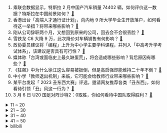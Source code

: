 1. 乘联会数据显示，特斯拉 2 月中国产汽车销量 74402 辆，如何评价这一数据？特斯拉在中国前景如何？ [:link:](https://www.zhihu.com/question/587344317)
2. 香港出台「高端人才通行证计划」，向内地 9 所大学毕业生开放落户，如何看待这一举措？将带来哪些影响？ [:link:](https://www.zhihu.com/question/587865322)
3. 刚从公司辞职两个月，又想回到原来的公司，回去会不会很丢脸？ [:link:](https://www.zhihu.com/question/585892133)
4. 雪铁龙 C6 大降 9 万，此次降价对车辆销售有何影响？ [:link:](https://www.zhihu.com/question/587830236)
5. 政协委员建议将「编程」上升为中小学主要学科课程，并列入「中高考升学考试体系」，该建议是否具有可行性？ [:link:](https://www.zhihu.com/question/587886046)
6. 媒体称「台湾或面临史上最久缺蛋荒」，将会造成哪些影响？背后原因有哪些？ [:link:](https://www.zhihu.com/question/587955005)
7. 《狂飙》中为什么徐江这么容易被扳倒，但是高启强却能维持二十年不倒？ [:link:](https://www.zhihu.com/question/583429203)
8. 中小学「教师退出机制」来临，它可能会给教师行业带来哪些影响？ [:link:](https://www.zhihu.com/question/587883968)
9. 某平台发起「 2023 丑东西大赛」评选，邀请网友推荐各类「丑东西」，如何看待引领「丑」风这一行为？ [:link:](https://www.zhihu.com/question/587126096)
10. 3 月 6 日 U20 国足对阵沙特2：0取胜，你如何看待中国队取得胜利？ [:link:](https://www.zhihu.com/question/587952159)
<details>
<summary>11 ~ 20</summary>

11. 《火影忍者》加入晓组织后，为什么所有人都心甘情愿被命令？他们不想反抗吗？ [:link:](https://www.zhihu.com/question/586130034)
12. 3 月 1 日起「外墙面层均计入建筑面积」，此举这意味着什么？是否影响房产面积计算，进而影响房价？ [:link:](https://www.zhihu.com/question/587580594)
13. 为什么许多知名演员都要去演话剧呢？ [:link:](https://www.zhihu.com/question/306573807)
14. 人类驯服大鹅这种家禽的意义在哪？ [:link:](https://www.zhihu.com/question/587505253)
15. 人类制造工具的历史约250万年，人工取火的历史约2-3万年，为什么农业定居历史只有1万多年？ [:link:](https://www.zhihu.com/question/587634996)
16. 能把 10 公里跑进 60 分钟应该算是什么水平？ [:link:](https://www.zhihu.com/question/585893122)
17. Switch为什么不能保持游戏性同时兼顾画质？ [:link:](https://www.zhihu.com/question/584736422)
18. 美官员称中国制造的起重机或发挥「间谍作用」，外交部回应「草木皆兵」，如何看待美方言论？ [:link:](https://www.zhihu.com/question/587881006)
19. 人大代表卓长立建议病人陪护、养老护理消费纳入个税抵扣，如何看待此建议？将会产生什么影响？ [:link:](https://www.zhihu.com/question/587874973)
20. 为什么指纹开锁不再成为智能门锁主推功能？ [:link:](https://www.zhihu.com/question/587446485)
</details>
<details>
<summary>21 ~ 30</summary>

21. 到底是养猫好还是养狗好呢？ [:link:](https://www.zhihu.com/question/587301434)
22. 在科幻作品里面，个人武力过于高是否会让作品失去「科幻」味？ [:link:](https://www.zhihu.com/question/550879141)
23. 年轻人如何战胜社恐? [:link:](https://www.zhihu.com/question/584761735)
24. 国产动画什么时候可以不吃传统文化的红利？ [:link:](https://www.zhihu.com/question/579617873)
25. LPL 解说记得正式宣布离职，你对该解说员有哪些了解？ [:link:](https://www.zhihu.com/question/587823090)
26. 为什么有人宁愿降薪去干体力活，不愿意在格子间内卷？ [:link:](https://www.zhihu.com/question/586742537)
27. 插混和增程式汽车这么火，油电混合动力是不是大势已去？还值得买吗？ [:link:](https://www.zhihu.com/question/586999681)
28. 白岩松评女足为何比男足更出成绩，称其中一原因是「女足的利益相对较少，诱惑比较小」，如何看待这个分析？ [:link:](https://www.zhihu.com/question/587812387)
29. 美国一男子感染食脑虫死亡，疑因用自来水清洗鼻腔，具体情况如何？ [:link:](https://www.zhihu.com/question/587483178)
30. 跨省抢工的汽车相关企业说「三到五年的计划已经做出来了，为了今后市场，准备扩厂招工」，如何看待这种判断？ [:link:](https://www.zhihu.com/question/587294828)
</details>
<details>
<summary>31 ~ 40</summary>

31. 2023年米哈游《崩坏3》历时六年完结撒花，如何评价这部国产游戏？ [:link:](https://www.zhihu.com/question/587428441)
32. 玩《双人成行》，女朋友太菜，绝无夸张，在特定道路上死了至少整整100遍，甚至感觉在刻意为难我，怎么办？ [:link:](https://www.zhihu.com/question/452785716)
33. 一周跑一次步，每次 5 公里，能达到锻炼的目的吗？ [:link:](https://www.zhihu.com/question/586704214)
34. 3 月 6 日创业板指涨 0.38%，6G 概念全天活跃，光伏板块大幅反弹，如何看待今日行情？ [:link:](https://www.zhihu.com/question/587831648)
35. 谭克非回应「今年军费预算增长 7.2%」，称主要用于四方面，哪些信息值得关注？ [:link:](https://www.zhihu.com/question/588019495)
36. 学习视频剪辑用什啥软件？ [:link:](https://www.zhihu.com/question/572466291)
37. 买辆折叠单车用来骑行运动会不会不实际？ [:link:](https://www.zhihu.com/question/586697193)
38. 今年 38 你准备怎么犒劳下自己/她？抖音商城超值购最近被很多女生推荐，有什么特别的吗？ [:link:](https://www.zhihu.com/question/587497074)
39. 2023年还值得去买燃油车吗？ [:link:](https://www.zhihu.com/question/566605198)
40. 「创新」是一种关于组合的穷举吗？ [:link:](https://www.zhihu.com/question/586900112)
</details>
<details>
<summary>41 ~ 50</summary>

41. 春天有哪些旅行地的限定景色「不容错过」？ [:link:](https://www.zhihu.com/question/585170154)
42. 当你发现自己追星是完全没有回报的，你会选择放弃吗？ [:link:](https://www.zhihu.com/question/587482992)
43. 大学必须要参加社团吗？ [:link:](https://www.zhihu.com/question/585466824)
44. 三八妇女节可以送妈妈什么礼物，预算 300 左右？ [:link:](https://www.zhihu.com/question/518668635)
45. 哪些特征会让人觉得「长的普通」，普通人如何「脱普」变美？ [:link:](https://www.zhihu.com/question/585545755)
46. 存不存在这么一种加密方式，可以使被加密的信息在我死后才能被别人解密？ [:link:](https://www.zhihu.com/question/537535862)
47. 提完辞职到离开岗位这段时间会特别放松吗? [:link:](https://www.zhihu.com/question/583729202)
48. 如何评价  3 月 6 日荣耀召开荣耀Magic5 系列及全场景新品发布会？ [:link:](https://www.zhihu.com/question/587833753)
49. 全国人大代表梅亦建议增设中小学生春秋假，该建议可行吗？ [:link:](https://www.zhihu.com/question/587877857)
50. 足球运动员梅西给你的第一印象是什么？ [:link:](https://www.zhihu.com/question/575748343)
</details><details>
<summary>bilibili</summary>

1. 一群up主在城市玩共享位置捉迷藏！肾上腺素飙升！！ [:link:](//www.bilibili.com/video/BV1Uv4y1h7Gb)
2. 弹！ [:link:](//www.bilibili.com/video/BV1Jg4y1n7QQ)
3. 兄弟的诱惑 [:link:](//www.bilibili.com/video/BV1D24y187yq)
4. 《崩坏3》游戏纪录片——「最后留下了故事」 [:link:](//www.bilibili.com/video/BV1554y1u7J8)
5. 水母头你散着的时候它是水母头～ 很多时候你可以让它变成其他发型 哈哈～ 不香吗？ 就真的是可塑性很强😏#刘格格 #骗你生女儿 #水母头 [:link:](//www.bilibili.com/video/BV12v4y1h7Ku)
6. 带tim去吃杭州最顶级的餐厅，没想到他带来了…【还愿挑战ep18-金沙厅】 [:link:](//www.bilibili.com/video/BV13Y41167Up)
7. 超级宇宙无敌回旋巨烂活 [:link:](//www.bilibili.com/video/BV118411F7Ea)
8. 非   宏   勿   扰：灯王诞生 [:link:](//www.bilibili.com/video/BV1Rs4y1L7qt)
9. 炒作界的宗师是谁？【硬核狠人48】 [:link:](//www.bilibili.com/video/BV1Fs4y1Z7fL)
10. 大家好，我是猫和老鼠动画师John，我正式入驻B站啦！ [:link:](//www.bilibili.com/video/BV1Cj411g7e5)
<details>
<summary>11 ~ 20</summary>

11. 两年多终于找到了，18.5斤巨无霸皇帝蟹，我人都吃傻了 [:link:](//www.bilibili.com/video/BV1vX4y1D7hP)
12. 精子告急？第一人称沉浸式捐精，实拍精卵结合全过程！ [:link:](//www.bilibili.com/video/BV1ZM411x72c)
13. 热门角落建筑师鉴定 [:link:](//www.bilibili.com/video/BV1ZY4y117Vv)
14. 国际惯例！只提供军火却不参战？《叶卡捷琳娜》S2P1 [:link:](//www.bilibili.com/video/BV11N411F7XY)
15. 超越终焉？主角成神！带你看崩坏3完结篇到底演了啥！「崩坏3剧情讲堂#14」 [:link:](//www.bilibili.com/video/BV19N411F74Z)
16. “请，好好地看着我” [:link:](//www.bilibili.com/video/BV1Sx4y1K7Gq)
17. 【超难】站着不动通关惊变100天！ [:link:](//www.bilibili.com/video/BV1UM4y1R76o)
18. 一锅乱炖：关东煮！ [:link:](//www.bilibili.com/video/BV17g4y1E7YM)
19. 《 阳 光 开 朗 睡 大 觉 》 [:link:](//www.bilibili.com/video/BV1Y54y1u77B)
20. 当年最让我头疼的学生，如今又成了最让我头疼的老师 [:link:](//www.bilibili.com/video/BV1wj41137GH)
</details>
<details>
<summary>21 ~ 30</summary>

21. 课 堂 请 勿 对 对 子【中国现代史】！！！ [:link:](//www.bilibili.com/video/BV1k8411F7pM)
22. 路边熟食摊和熟食店竟都有这么多缺斤少两，以后大家买熟食前一定要找个心咯 [:link:](//www.bilibili.com/video/BV1W24y1V7cf)
23. 自制忏悔辅助器 [:link:](//www.bilibili.com/video/BV1HL41117oQ)
24. 小伙子还不太适应这副身体吧？ [:link:](//www.bilibili.com/video/BV1xg4y1E7do)
25. 厉不厉害，你坤哥？蔡徐坤演的逆天偶像剧，看完我眼睛瞎了 [:link:](//www.bilibili.com/video/BV1NY4y127U2)
26. 卖家你最好是不要让我找到你 [:link:](//www.bilibili.com/video/BV1B24y137wj)
27. 【CG概念短片】北京之下的尼伯龙根 [:link:](//www.bilibili.com/video/BV1cY4y127pj)
28. 三十岁出身农村一无所有的我，用骑行改变了自己的人生，涅槃重生 [:link:](//www.bilibili.com/video/BV1z24y137CU)
29. 可能是性价比最高的自助餐！鲍鱼生腌螃蟹不限量！能吃垮老板吗？ [:link:](//www.bilibili.com/video/BV1HD4y1M7uB)
30. 两位猛男假装成韩国人，去理发店做造型，结果…… [:link:](//www.bilibili.com/video/BV1Es4y1Z7va)
</details>
<details>
<summary>31 ~ 40</summary>

31. 对于广袤星空的遐想，可以从一款游戏开始【Outer Wilds】 [:link:](//www.bilibili.com/video/BV1as4y1o7Ry)
32. 《原子之心》烧冰箱真人俄配（除了冰箱的骚话，你还能知道点别的） [:link:](//www.bilibili.com/video/BV19M4y1R7ZF)
33. 2023.3.4-周杰伦嘉年华悉尼演唱会2小时纯享｜Jay Chou Carnival World Tour [:link:](//www.bilibili.com/video/BV1rY4y1C779)
34. 你们要的《阳光开朗大男孩》改国风 [:link:](//www.bilibili.com/video/BV13L411f7tQ)
35. 评分8.7！可以开香槟了？假面骑士极狐半程吐槽！ [:link:](//www.bilibili.com/video/BV1B84y1P7bj)
36. 赛尔号最逆天的BOSS，变态到被UP主1秒10喷！ [:link:](//www.bilibili.com/video/BV1ag4y1E72F)
37. 这样的结局是万万没想到的 [:link:](//www.bilibili.com/video/BV1iY4y117hy)
38. 不好意思！陈书婷和许半夏都不是我想看的女性角色！【老王】 [:link:](//www.bilibili.com/video/BV1rs4y1L7Pb)
39. 家长快进来！一招让你的孩子彻底摆脱游戏的毒害！（比电击管用） [:link:](//www.bilibili.com/video/BV1jv4y1h7Be)
40. 我花了三年，终于造出一片荧光海 [:link:](//www.bilibili.com/video/BV1hj411g7gg)
</details>
<details>
<summary>41 ~ 50</summary>

41. 脑子好疼。。 [:link:](//www.bilibili.com/video/BV1sL41117Vn)
42. 河南.厨子赶会 ¥1 [:link:](//www.bilibili.com/video/BV1q24y187Z2)
43. 《 这 学... 不 上 也 罢！！！》 [:link:](//www.bilibili.com/video/BV1s84y1P7qz)
44. “可是呢，我肩上背带，再靠不回来” [:link:](//www.bilibili.com/video/BV1HX4y1D7pb)
45. 史诗巨制！提瓦特历史唯一指定教材 [:link:](//www.bilibili.com/video/BV1ET411Y7VT)
46. 【STN快报第七季07】幸好有霰弹枪，不然我就要被野人挠破皮了 [:link:](//www.bilibili.com/video/BV1X24y1t74c)
47. 【小弟学校篇】沙 包 的 战 争！ [:link:](//www.bilibili.com/video/BV1VY411k7XD)
48. 希望我的爱心早餐能够给你带来温暖！ [:link:](//www.bilibili.com/video/BV1x54y1u7Ph)
49. 老板决定再养我们一年  诶嘿又能当一年废物了！！！！ [:link:](//www.bilibili.com/video/BV1eY4y117KW)
50. 【散兵/流浪者动态LIVE2D】耗时一周的动态来了！！我也秃了（那种语气） [:link:](//www.bilibili.com/video/BV1DD4y1T7aL)
</details>
<details>
<summary>51 ~ 60</summary>

51. 梦开始的地方^-^ [:link:](//www.bilibili.com/video/BV1cD4y1M7hA)
52. 宿舍大同  美美与共！ [:link:](//www.bilibili.com/video/BV1ng4y1n7BW)
53. 假如原神里也有短视频 [:link:](//www.bilibili.com/video/BV1Q54y1u7Jk)
54. 姐穿了半辈子的好衣服 [:link:](//www.bilibili.com/video/BV1Ps4y1Z7Je)
55. 我把坤坤投屏到了纽约时代广场的大屏幕上！ [:link:](//www.bilibili.com/video/BV1E24y1G7XR)
56. 啊？6.0 [:link:](//www.bilibili.com/video/BV1154y1u7v1)
57. 【live2d动画】您看我像人吗 [:link:](//www.bilibili.com/video/BV1N24y1h7YG)
58. 时隔一年！我终于拼出了史诗级传奇魔幻乐园！！！ [:link:](//www.bilibili.com/video/BV1E24y1G77r)
59. 就你这样能有什么生意 [:link:](//www.bilibili.com/video/BV1v54y1u7m1)
60. 【龙门商业街400杀】摆完挂机 简单好抄（明日方舟） [:link:](//www.bilibili.com/video/BV17T411e7bs)
</details>
<details>
<summary>61 ~ 70</summary>

61. 当诗人知道你在背他们的诗词！杜甫亮了！ [:link:](//www.bilibili.com/video/BV19L411Z7xm)
62. 活了二十年，就为了看懂这个视频 [:link:](//www.bilibili.com/video/BV1oM411x7DE)
63. 一部16分钟的短片，几乎没有一句台词，却展露出当代婚姻的崩溃 [:link:](//www.bilibili.com/video/BV1Cv4y1b7y2)
64. 【崩坏3】六年故事的答案，我想与你分享。 [:link:](//www.bilibili.com/video/BV15g4y1E78h)
65. 【虽迟但到】2023.3.4周杰伦悉尼嘉年华演唱会3小时完整高清纯享版（全程固定机位） [:link:](//www.bilibili.com/video/BV1K24y1G71T)
66. 猫的脑子里面到底装了什么 [:link:](//www.bilibili.com/video/BV1No4y1r7Pd)
67. 《关于我在B站和10万人一起上自习的这件事》 [:link:](//www.bilibili.com/video/BV1HY411k7Vx)
68. 这是身处黑暗的父亲，对迪希雅最好的保护吧！“你有我们梦寐以求的自由和善良” [:link:](//www.bilibili.com/video/BV1LM41177km)
69. 啦啦啦啦哦哦哦～49秒起高能爆燃！《Lose Control》噼里啪啦吉他版爆裂改编！！ [:link:](//www.bilibili.com/video/BV1tv4y1h7mo)
70. 20元随便吃 ,在素食餐厅实现碳水自由,炒泡面吃到爽! [:link:](//www.bilibili.com/video/BV1B84y1K7U3)
</details>
<details>
<summary>71 ~ 80</summary>

71. 【warma/怒九】陪我打游戏！(胁迫) [:link:](//www.bilibili.com/video/BV1XT411v76Y)
72. 我结婚了！ [:link:](//www.bilibili.com/video/BV1i8411F7JM)
73. 极限修复！35年前清华大学研制点错科技树的中文电脑 - GeekLogic EP13 [:link:](//www.bilibili.com/video/BV1FM41147DR)
74. 探秘撒哈拉沙漠美食！气温最高50度！沙漠烤馕烤鸡太香了！ [:link:](//www.bilibili.com/video/BV1ps4y1L7uL)
75. 我们拍了一出姐妹情深的大戏！！！ [:link:](//www.bilibili.com/video/BV15j41137jQ)
76. 小哥哥给了一个非常中肯的评价 [:link:](//www.bilibili.com/video/BV1dT411v71n)
77. 一刀破伤风，两刀见祖宗！！！ [:link:](//www.bilibili.com/video/BV1eN411F7HY)
78. 【TF家族】《一起去做的N件事》第十七件事：一起来种太阳吧！（上） [:link:](//www.bilibili.com/video/BV12g4y1E7H5)
79. 让朋友来接机 她居然cos了我最爱的瑶瑶！！！！ [:link:](//www.bilibili.com/video/BV1h54y1u7QV)
80. 宇宙在循环？诺奖得主彭罗斯认为：找到了证据！ [:link:](//www.bilibili.com/video/BV1NM41147EH)
</details>
<details>
<summary>81 ~ 90</summary>

81. 超 级 瞄 准！已 部 署 ！？！【C4快乐阴人流#39】 [:link:](//www.bilibili.com/video/BV1DD4y1T7mJ)
82. “如何坐高铁”事件背后：厌蠢症暴露什么心理？ [:link:](//www.bilibili.com/video/BV1DM411x71v)
83. 哥几个又来对抗路打麻将了？ [:link:](//www.bilibili.com/video/BV1HX4y1D7ip)
84. 少女的娇羞与妩媚～皇上看了都说好！ [:link:](//www.bilibili.com/video/BV1hM411x79G)
85. 地球的未来不会凉透，甚至可能变成恒星？【司徒之脑洞】 [:link:](//www.bilibili.com/video/BV1A54y1g7ML)
86. 【明日方舟】剿灭“龙门商业街”挂机攻略！摆完挂机的愉悦攻略！ |魔法Zc目录 明日方舟 [:link:](//www.bilibili.com/video/BV1uo4y1k7zB)
87. 一张图AI绘画100次，还看的出来是谁吗 [:link:](//www.bilibili.com/video/BV1Lg4y1E7nr)
88. 【百老汇Theatre Dance】"I Got Rhythm" from Crazy For You [:link:](//www.bilibili.com/video/BV1Lb411Q7dD)
89. 假装拿自己腰子给兄弟做菜吃！兄弟会是什么反应？！ [:link:](//www.bilibili.com/video/BV1fM411x7VM)
90. Blender | 超强的心脏3D动画 [:link:](//www.bilibili.com/video/BV1TM4y1d7Y5)
</details>
<details>
<summary>91 ~ 100</summary>

91. 卧龙我光捏脸就捏了三天！！！ [:link:](//www.bilibili.com/video/BV1r54y1u7LX)
92. 面试官：你们二次元别太荒谬了 [:link:](//www.bilibili.com/video/BV1C24y1375t)
93. 我心目中永远的齐天大圣 [:link:](//www.bilibili.com/video/BV18X4y1Q7ss)
94. 《如此讲坏话》 [:link:](//www.bilibili.com/video/BV1ps4y1L7fQ)
95. 真希望有灵气复苏的一天呀 [:link:](//www.bilibili.com/video/BV15b411Q7Df)
96. 悟空怒杀1000人！神仙为什么也吃人？（奎木狼篇·上） [:link:](//www.bilibili.com/video/BV1X24y1V7xs)
97. 狮子喵总结回应BBGG！ [:link:](//www.bilibili.com/video/BV1JX4y1D724)
98. “趁天空不注意，偷一点晚霞送给你” [:link:](//www.bilibili.com/video/BV1ND4y1g7aG)
99. “太可惜了，这么棒的台词再也没有了！这些话是多么讽刺！” [:link:](//www.bilibili.com/video/BV1vM411x7Fs)
100. 【鬼谷闲谈】水稻驯化史：干饭人是怎么养成的 [:link:](//www.bilibili.com/video/BV1ij411g7hN)
</details></details>